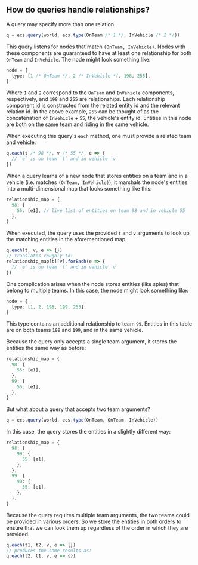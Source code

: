 ## How do queries handle relationships?

A query may specify more than one relation.

```ts
q = ecs.query(world, ecs.type(OnTeam /* 1 */, InVehicle /* 2 */))
```

This query listens for nodes that match `(OnTeam, InVehicle)`. Nodes with these components are guaranteed to have at least one relationship for both `OnTeam` and `InVehicle`. The node might look something like:

```ts
node = {
  type: [1 /* OnTeam */, 2 /* InVehicle */, 198, 255],
}
```

Where `1` and `2` correspond to the `OnTeam` and `InVehicle` components, respectively, and `198` and `255` are relationships. Each relationship component id is constructed from the related entity id and the relevant relation id. In the above example, `255` can be thought of as the concatenation of `InVehicle` + `55`, the vehicle's entity id. Entities in this node are both on the same team and riding in the same vehicle.

When executing this query's `each` method, one must provide a related team and vehicle:

```ts
q.each(t /* 98 */, v /* 55 */, e => {
  // `e` is on team `t` and in vehicle `v`
})
```

When a query learns of a new node that stores entities on a team and in a vehicle (i.e. matches `(OnTeam, InVehicle)`), it marshals the node's entities into a multi-dimensional map that looks something like this:

```ts
relationship_map = {
  98: {
    55: [e1], // live list of entities on team 98 and in vehicle 55
  },
}
```

When executed, the query uses the provided `t` and `v` arguments to look up the matching entities in the aforementioned map.

```ts
q.each(t, v, e => {})
// translates roughly to:
relationship_map[t][v].forEach(e => {
  // `e` is on team `t` and in vehicle `v`
})
```

One complication arises when the node stores entities (like spies) that belong to multiple teams. In this case, the node might look something like:

```ts
node = {
  type: [1, 2, 198, 199, 255],
}
```

This type contains an additional relationship to team `99`. Entities in this table are on both teams `198` and `199`, and in the same vehicle.

Because the query only accepts a single team argument, it stores the entities the same way as before:

```ts
relationship_map = {
  98: {
    55: [e1],
  },
  99: {
    55: [e1],
  },
}
```

But what about a query that accepts two team arguments?

```ts
q = ecs.query(world, ecs.type(OnTeam, OnTeam, InVehicle))
```

In this case, the query stores the entities in a slightly different way:

```ts
relationship_map = {
  98: {
    99: {
      55: [e1],
    },
  },
  99: {
    98: {
      55: [e1],
    },
  },
}
```

Because the query requires multiple team arguments, the two teams could be provided in various orders. So we store the entities in both orders to ensure that we can look them up regardless of the order in which they are provided.

```ts
q.each(t1, t2, v, e => {})
// produces the same results as:
q.each(t2, t1, v, e => {})
```
